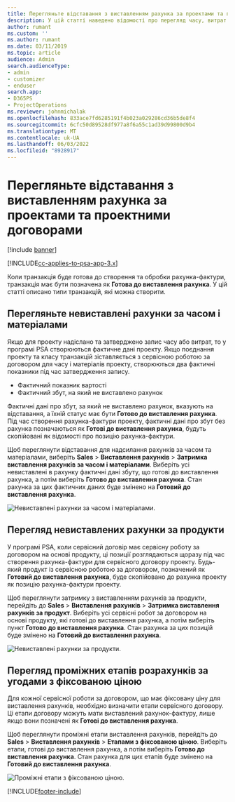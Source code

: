 ```yaml
---
title: Перегляньте відставання з виставленням рахунка за проектами та проектними договорами
description: У цій статті наведено відомості про перегляд часу, витрат і відставань у продуктах, а також способи їх позначення як готових до виставлення рахунка.
author: rumant
ms.custom: ''
ms.author: rumant
ms.date: 03/11/2019
ms.topic: article
audience: Admin
search.audienceType:
- admin
- customizer
- enduser
search.app:
- D365PS
- ProjectOperations
ms.reviewer: johnmichalak
ms.openlocfilehash: 833ace7fd6285191f4b023a029286cd36b5de8f4
ms.sourcegitcommit: 6cfc50d89528df977a8f6a55c1ad39d99800d9b4
ms.translationtype: MT
ms.contentlocale: uk-UA
ms.lasthandoff: 06/03/2022
ms.locfileid: "8928917"
---
```

# <a name="review-the-invoicing-backlog-on-projects-and-project-contracts"></a>Перегляньте відставання з виставленням рахунка за проектами та проектними договорами

[!include [banner](../includes/psa-now-project-operations.md)]

[!INCLUDE[cc-applies-to-psa-app-3.x](../includes/cc-applies-to-psa-app-3x.md)]

Коли транзакція буде готова до створення та обробки рахунка-фактури, транзакція має бути позначена як **Готова до виставлення рахунка**. У цій статті описано типи транзакцій, які можна створити.

## <a name="review-the-time-and-material-billing-backlog"></a>Перегляньте невиставлені рахунки за часом і матеріалами

Якщо для проекту надіслано та затверджено запис часу або витрат, то у програмі PSA створюються фактичне дані проекту. Якщо поєднання проекту та класу транзакцій зіставляється з сервісною роботою за договором для часу і матеріалів проекту, створюються два фактичні показники під час затвердження запису.

- Фактичний показник вартості 
- Фактичний збут, на який не виставлено рахунок

Фактичні дані про збут, за який не виставлено рахунок, вказують на відставання, а їхній статус має бути **Готово до виставлення рахунка**. Під час створення рахунка-фактури проекту, фактичні дані про збут без рахунка позначаються як **Готові до виставлення рахунка**, будуть скопійовані як відомості про позицію рахунка-фактури.

Щоб переглянути відставання для надсилання рахунків за часом та матеріалами, виберіть **Sales** \> **Виставлення рахунків** \> **Затримка виставлення рахунків за часом і матеріалами**. Виберіть усі невиставлені в рахунку фактичні дані збуту, що готові до виставлення рахунка, а потім виберіть **Готово до виставлення рахунка**. Стан рахунка за цих фактичних даних буде змінено на **Готовий до виставлення рахунка**.

![Невиставлені рахунки за часом і матеріалами.](media/TMBacklog.png)

## <a name="review-the-product-billing-backlog"></a>Перегляд невиставлених рахунки за продукти

У програмі PSA, коли сервісний договір має сервісну роботу за договором на основі продукту, ці позиції розглядаються щоразу під час створення рахунка-фактури для сервісного договору проекту. Будь-який продукт із сервісною роботою за договором, позначений як **Готовий до виставлення рахунка**, буде скопійовано до рахунка проекту як позицію рахунка-фактури проекту.

Щоб переглянути затримку з виставленням рахунків за продукти, перейдіть до **Sales** \> **Виставлення рахунків** \> **Затримка виставлення рахунків за продукт**. Виберіть усі сервісні робот за договором на основі продукту, які готові до виставлення рахунка, а потім виберіть пункт **Готово до виставлення рахунка**. Стан рахунка за цих позицій буде змінено на **Готовий до виставлення рахунка**.

![Невиставлені рахунки за продукти.](media/ProductBacklog.png)

## <a name="review-billing-milestones-on-fixed-price-contracts"></a>Перегляд проміжних етапів розрахунків за угодами з фіксованою ціною

Для кожної сервісної роботи за договором, що має фіксовану ціну для виставлення рахунків, необхідно визначити етапи сервісного договору. Ці етапи договору можуть мати виставлений рахунок-фактуру, лише якщо вони позначені як **Готові до виставлення рахунка**. 

Щоб переглянути проміжні етапи виставлення рахунків, перейдіть до **Sales** \> **Виставлення рахунків** \> **Етапами з фіксованою ціною**. Виберіть етапи, готові до виставлення рахунка, а потім виберіть **Готово до виставлення рахунка**. Стан рахунка для цих етапів буде змінено на **Готовий до виставлення рахунка**.

![Проміжні етапи з фіксованою ціною.](media/FPBacklog.png)


[!INCLUDE[footer-include](../includes/footer-banner.md)]

